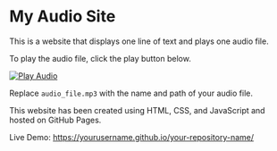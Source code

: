

# My Audio Site

This is a website that displays one line of text and plays one audio file. 

To play the audio file, click the play button below.

[![Play Audio](https:\/\/img.shields.io\/badge\/Audio-Play-green)](audio_file.mp3)

Replace `audio_file.mp3` with the name and path of your audio file. 

This website has been created using HTML, CSS, and JavaScript and hosted on GitHub Pages.

Live Demo: [https:\/\/yourusername.github.io\/your-repository-name\/](https:\/\/yourusername.github.io\/your-repository-name\/)




 





